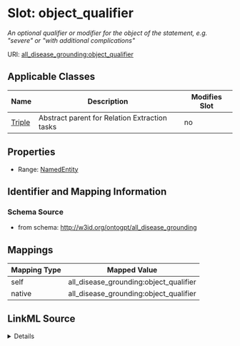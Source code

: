 

# Slot: object_qualifier


_An optional qualifier or modifier for the object of the statement, e.g. "severe" or "with additional complications"_



URI: [all_disease_grounding:object_qualifier](all_disease_grounding:object_qualifier)



<!-- no inheritance hierarchy -->





## Applicable Classes

| Name | Description | Modifies Slot |
| --- | --- | --- |
| [Triple](Triple.md) | Abstract parent for Relation Extraction tasks |  no  |







## Properties

* Range: [NamedEntity](NamedEntity.md)





## Identifier and Mapping Information







### Schema Source


* from schema: http://w3id.org/ontogpt/all_disease_grounding




## Mappings

| Mapping Type | Mapped Value |
| ---  | ---  |
| self | all_disease_grounding:object_qualifier |
| native | all_disease_grounding:object_qualifier |




## LinkML Source

<details>
```yaml
name: object_qualifier
description: An optional qualifier or modifier for the object of the statement, e.g.
  "severe" or "with additional complications"
from_schema: http://w3id.org/ontogpt/all_disease_grounding
rank: 1000
alias: object_qualifier
owner: Triple
domain_of:
- Triple
range: NamedEntity

```
</details>